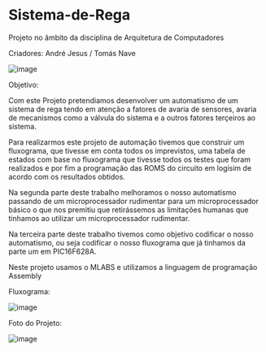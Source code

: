 # Sistema-de-Rega

Projeto no âmbito da disciplina de Arquitetura de Computadores

Criadores: André Jesus / Tomás Nave

![image](https://github.com/TomasNave-a22208623/Sistema-de-Rega/assets/127102331/9336fec9-511b-4ba2-8ccb-1dc2f89fec1b)


Objetivo:

Com este Projeto pretendiamos desenvolver um automatismo de um sistema de rega tendo em atenção a fatores de avaria de sensores, avaria de mecanismos como a válvula do sistema e a outros fatores terçeiros ao sistema.

Para realizarmos este projeto de automação tivemos que construir um fluxograma, que tivesse em conta todos os imprevistos, uma tabela de estados com base no fluxograma que tivesse todos os testes que foram realizados e por fim a programação das ROMS do circuito em logisim de acordo com os resultados obtidos.

Na segunda parte deste trabalho melhoramos o nosso automatismo passando de um microprocessador rudimentar para um microprocessador básico o que nos premitiu que retirássemos as limitações humanas que tinhamos ao utilizar um microprocessador rudimentar.

Na terceira parte deste trabalho tivemos como objetivo codificar o nosso automatismo, ou seja codificar o nosso fluxograma que já tinhamos da parte um em PIC16F628A.

Neste projeto usamos o MLABS e utilizamos a linguagem de programação Assembly

Fluxograma:

![image](https://github.com/TomasNave-a22208623/Sistema-de-Rega/assets/127102331/428489e9-e5f5-4935-9404-b6c7c8e836e2)


Foto do Projeto:

![image](https://github.com/TomasNave-a22208623/Sistema-de-Rega/assets/127102331/dc3df965-f34c-47f3-8f0e-8a462812efe7)
